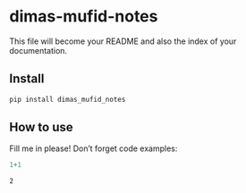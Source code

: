 dimas-mufid-notes
================

<!-- WARNING: THIS FILE WAS AUTOGENERATED! DO NOT EDIT! -->

This file will become your README and also the index of your
documentation.

## Install

``` sh
pip install dimas_mufid_notes
```

## How to use

Fill me in please! Don’t forget code examples:

``` python
1+1
```

    2
